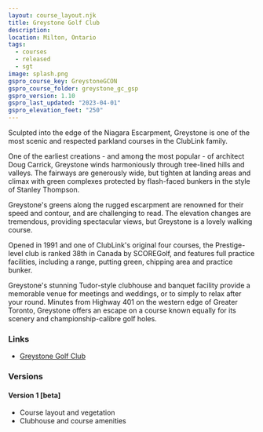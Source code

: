 ```yaml
---
layout: course_layout.njk
title: Greystone Golf Club
description: 
location: Milton, Ontario
tags: 
  - courses
  - released
  - sgt
image: splash.png
gspro_course_key: GreystoneGCON
gspro_course_folder: greystone_gc_gsp
gspro_version: 1.10
gspro_last_updated: "2023-04-01"
gspro_elevation_feet: "250"
---
```


Sculpted into the edge of the Niagara Escarpment, Greystone is one of the most scenic and respected parkland courses in the ClubLink family.

One of the earliest creations - and among the most popular - of architect Doug Carrick, Greystone winds harmoniously through tree-lined hills and valleys. The fairways are generously wide, but tighten at landing areas and climax with green complexes protected by flash-faced bunkers in the style of Stanley Thompson.

Greystone's greens along the rugged escarpment are renowned for their speed and contour, and are challenging to read. The elevation changes are tremendous, providing spectacular views, but Greystone is a lovely walking course.

Opened in 1991 and one of ClubLink's original four courses, the Prestige-level club is ranked 38th in Canada by SCOREGolf, and features full practice facilities, including a range, putting green, chipping area and practice bunker. 

Greystone's stunning Tudor-style clubhouse and banquet facility provide a memorable venue for meetings and weddings, or to simply to relax after your round. Minutes from Highway 401 on the western edge of Greater Toronto, Greystone offers an escape on a course known equally for its scenery and championship-calibre golf holes.

### Links

- [Greystone Golf Club](https://greystone.clublink.ca/)

### Versions

#### Version 1 [beta]

- Course layout and vegetation
- Clubhouse and course amenities
